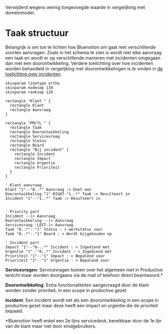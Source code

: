 Verwijderd wegens weinig toegevoegde waarde in vergelijking met domeinmodel.

# Taak structuur

Belangrijk is om toe te lichten hoe Bluenotion om gaat met verschillende soorten aanvragen. Zoals in het schema te zien is wordt niet elke aanvraag een taak en wordt er op verschillende manieren met incidenten omgegaan dan met een doorontwikkeling. Verdere toelichting over hoe incidenten worden behandeld in vergelijking met doorontwikkelingen is te vinden in [de toelichting over incidenten](#incident-impact-urgentie-en-prioriteit-levels).

```puml
skinparam linetype ortho
skinparam nodesep 130
skinparam ranksep 120

rectangle "Klant " {
  rectangle Klant
  rectangle Aanvraag
}

rectangle "PM/TL " {
  rectangle Taak
  rectangle Doorontwikkeling
  rectangle Servicevraag
  rectangle Status
  rectangle Board
  rectangle "Bij incident" {
    rectangle Incident
    rectangle Impact
    rectangle Urgentie
    rectangle Prioriteit
  }
}

' Klant aanvraag
Klant "1"--"0..*" Aanvraag :> Doet een
Doorontwikkeling "1"-RIGHT-"1..*" Taak :> Resulteert in
Incident "1"--"1..*" Taak :> Resulteert in


' Priority part
Incident --|> Aanvraag
Doorontwikkeling --|> Aanvraag
Servicevraag -LEFT-|> Aanvraag
Taak "0..*"--"1" Status : > werkstatus voor 
Taak "0..*"--"1" Board : > Wordt bijgehouden op

' Incident part
Impact "1"--"0-..*" Incident : < Ingediend met
Urgentie "1"--"0..*" Incident : < Ingediend met
Prioriteit "1"--"1" Impact : < Bepalend voor
Prioriteit "1"--"1" Urgentie : < Bepalend voor
```

**Servicevragen**: Servicevragen komen over het algemeen niet in Productive terecht maar worden doorgaans via de mail of telefoon direct beantwoord.*

**Doorontwikkeling**: Extra functionaliteiten aangevraagd door de klant worden zonder prioriteit, in een scope in productive gezet.

**Incident**: Een incident wordt net als een doorontwikkeling in een scope in productive gezet maar deze heeft een impact en urgentie die de prioriteit bepaald.

*Bluenotion heeft enkel een 2e lijns servicedesk, bereikbaar door de 1e lijn van de klant maar niet door eindgebruikers.
